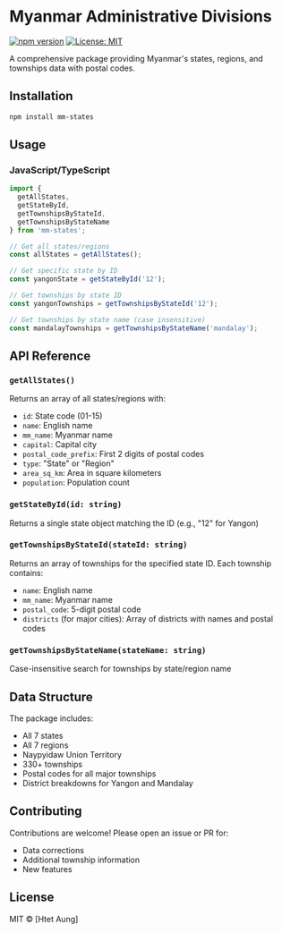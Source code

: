 # Myanmar Administrative Divisions

[![npm version](https://img.shields.io/npm/v/myanmar-states-townships.svg)](https://www.npmjs.com/package/mm-states)
[![License: MIT](https://img.shields.io/badge/License-MIT-yellow.svg)](https://opensource.org/licenses/MIT)

A comprehensive package providing Myanmar's states, regions, and townships data with postal codes.

## Installation

```bash
npm install mm-states
```

## Usage

### JavaScript/TypeScript

```typescript
import {
  getAllStates,
  getStateById,
  getTownshipsByStateId,
  getTownshipsByStateName
} from 'mm-states';

// Get all states/regions
const allStates = getAllStates();

// Get specific state by ID
const yangonState = getStateById('12');

// Get townships by state ID
const yangonTownships = getTownshipsByStateId('12');

// Get townships by state name (case insensitive)
const mandalayTownships = getTownshipsByStateName('mandalay');
```

## API Reference

### `getAllStates()`
Returns an array of all states/regions with:
- `id`: State code (01-15)
- `name`: English name
- `mm_name`: Myanmar name
- `capital`: Capital city
- `postal_code_prefix`: First 2 digits of postal codes
- `type`: "State" or "Region"
- `area_sq_km`: Area in square kilometers
- `population`: Population count

### `getStateById(id: string)`
Returns a single state object matching the ID (e.g., "12" for Yangon)

### `getTownshipsByStateId(stateId: string)`
Returns an array of townships for the specified state ID. Each township contains:
- `name`: English name
- `mm_name`: Myanmar name
- `postal_code`: 5-digit postal code
- `districts` (for major cities): Array of districts with names and postal codes

### `getTownshipsByStateName(stateName: string)`
Case-insensitive search for townships by state/region name

## Data Structure

The package includes:
- All 7 states
- All 7 regions
- Naypyidaw Union Territory
- 330+ townships
- Postal codes for all major townships
- District breakdowns for Yangon and Mandalay

## Contributing

Contributions are welcome! Please open an issue or PR for:
- Data corrections
- Additional township information
- New features

## License

MIT © [Htet Aung]